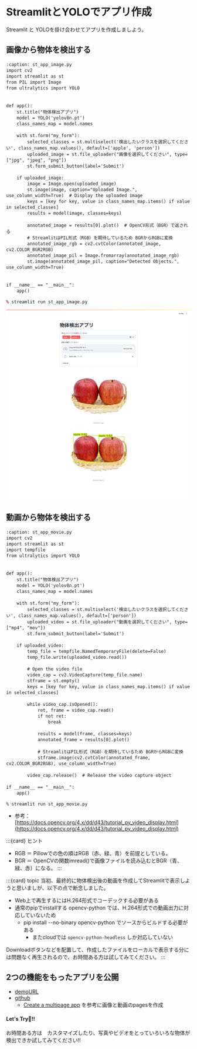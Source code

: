 # StreamlitとYOLOでアプリ作成

Streamlit と YOLOを掛け合わせてアプリを作成しましよう。

## 画像から物体を検出する

```{code-block} python
:caption: st_app_image.py
import cv2
import streamlit as st
from PIL import Image
from ultralytics import YOLO


def app():
    st.title("物体検出アプリ")
    model = YOLO('yolov8n.pt')
    class_names_map = model.names

    with st.form("my_form"):
        selected_classes = st.multiselect('検出したいクラスを選択してください', class_names_map.values(), default=['apple', 'person'])
        uploaded_image = st.file_uploader("画像を選択してください", type=["jpg", "jpeg", "png"])
        st.form_submit_button(label='Submit')

    if uploaded_image:
        image = Image.open(uploaded_image)
        st.image(image, caption="Uploaded Image.", use_column_width=True)  # Display the uploaded image
        keys = [key for key, value in class_names_map.items() if value in selected_classes]
        results = model(image, classes=keys)

        annotated_image = results[0].plot()  # OpenCV形式（BGR）で返される
        # StreamlitはPIL形式（RGB）を期待しているため BGRからRGBに変換
        annotated_image_rgb = cv2.cvtColor(annotated_image, cv2.COLOR_BGR2RGB)
        annotated_image_pil = Image.fromarray(annotated_image_rgb)
        st.image(annotated_image_pil, caption="Detected Objects.", use_column_width=True)


if __name__ == "__main__":
    app()
```

```
% streamlit run st_app_image.py
```
![検出されたオプジェクト](_static/detected_image.png)

## 動画から物体を検出する


```{code-block} python
:caption: st_app_movie.py
import cv2
import streamlit as st
import tempfile
from ultralytics import YOLO


def app():
    st.title("物体検出アプリ")
    model = YOLO('yolov8n.pt')
    class_names_map = model.names

    with st.form("my_form"):
        selected_classes = st.multiselect('検出したいクラスを選択してください', class_names_map.values(), default=['person'])
        uploaded_video = st.file_uploader("動画を選択してください", type=["mp4", "mov"])
        st.form_submit_button(label='Submit')

    if uploaded_video:
        temp_file = tempfile.NamedTemporaryFile(delete=False)
        temp_file.write(uploaded_video.read())

        # Open the video file
        video_cap = cv2.VideoCapture(temp_file.name)
        stframe = st.empty()
        keys = [key for key, value in class_names_map.items() if value in selected_classes]

        while video_cap.isOpened():
            ret, frame = video_cap.read()
            if not ret:
                break

            results = model(frame, classes=keys)
            annotated_frame = results[0].plot()

            # StreamlitはPIL形式（RGB）を期待しているため BGRからRGBに変換
            stframe.image(cv2.cvtColor(annotated_frame, cv2.COLOR_BGR2RGB), use_column_width=True)

        video_cap.release()  # Release the video capture object

if __name__ == "__main__":
    app()
```

```
% streamlit run st_app_movie.py
```

- 参考：[https://docs.opencv.org/4.x/dd/d43/tutorial_py_video_display.html](https://docs.opencv.org/4.x/dd/d43/tutorial_py_video_display.html)

:::{card} ヒント
- RGB ＝ Pillowでの色の順はRGB（赤、緑、青）を前提としている。
- BGR ＝ OpenCVの関数imread()で画像ファイルを読み込むとBGR（青、緑、赤）になる。
:::


:::{card} topic
当初、最終的に物体検出後の動画を作成してStreamlitで表示しようと思いましが、以下の点で断念しました。
- Web上で再生するにはH.264形式でコーデックする必要がある
- 通常のpipでinstallする opencv-python では、H.264形式での動画出力に対応していないため
  - pip install --no-binary opencv-python でソースからビルドする必要がある
    - またcloudでは `opencv-python-headless` しか対応していない

Downloadボタンなどを配置して、作成したファイルをローカルで表示する分には問題なく再生されるので、お時間ある方は試してみてください。
:::



## 2つの機能をもったアプリを公開

- [demoURL](https://yolo-object-detection-abavrjes8taktln9dpuejj.streamlit.app/)
- [github](https://github.com/masakos/yolo-object-detection-use-streamlit)
  - [Create a multipage app](https://docs.streamlit.io/get-started/tutorials/create-a-multipage-app) を参考に画像と動画のpagesを作成


#### Let's Try🤗!!
お時間ある方は　カスタマイズしたり、写真やビデオをとっていろいろな物体が検出できか試してみてください!!
